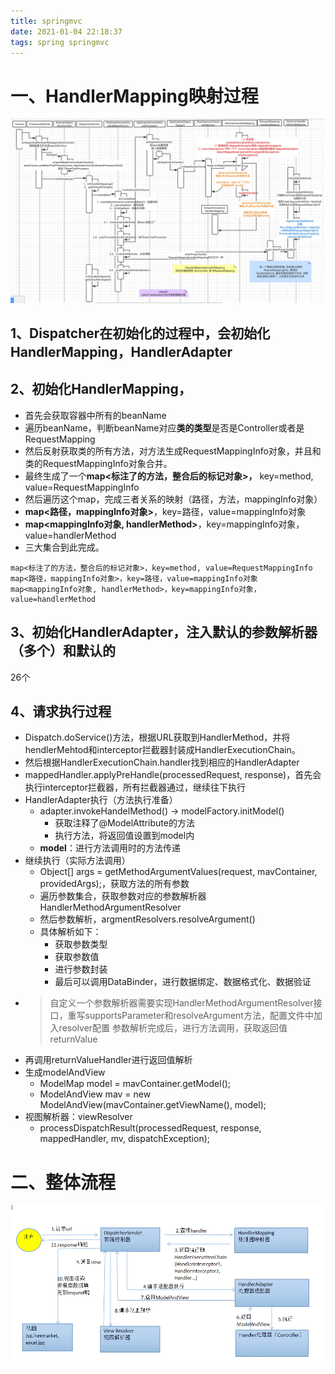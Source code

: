 ```yaml
---
title: springmvc
date: 2021-01-04 22:18:37
tags: spring springmvc
---
```


#  一、HandlerMapping映射过程
![ha](2021-01-04-springmvc/springmvc-handlermapping.png)

<!--more-->  

## 1、Dispatcher在初始化的过程中，会初始化HandlerMapping，HandlerAdapter
## 2、初始化HandlerMapping，
* 首先会获取容器中所有的beanName
* 遍历beanName，判断beanName对应**类的类型**是否是Controller或者是RequestMapping
* 然后反射获取类的所有方法，对方法生成RequestMappingInfo对象，并且和类的RequestMappingInfo对象合并。
* 最终生成了一个**map<标注了的方法，整合后的标记对象>，** key=method, value=RequestMappingInfo
* 然后遍历这个map，完成三者关系的映射（路径，方法，mappingInfo对象）
* **map<路径，mappingInfo对象>**，key=路径，value=mappingInfo对象
* **map<mappingInfo对象, handlerMethod>**，key=mappingInfo对象，value=handlerMethod
* 三大集合到此完成。

```
map<标注了的方法，整合后的标记对象>，key=method, value=RequestMappingInfo
map<路径，mappingInfo对象>，key=路径，value=mappingInfo对象
map<mappingInfo对象, handlerMethod>，key=mappingInfo对象，value=handlerMethod
```

## 3、初始化HandlerAdapter，注入默认的参数解析器（多个）和默认的
26个
## 4、请求执行过程
* Dispatch.doService()方法，根据URL获取到HandlerMethod，并将hendlerMehtod和interceptor拦截器封装成HandlerExecutionChain。
* 然后根据HandlerExecutionChain.handler找到相应的HandlerAdapter
* mappedHandler.applyPreHandle(processedRequest, response)，首先会执行interceptor拦截器，所有拦截器通过，继续往下执行
* HandlerAdapter执行（方法执行准备）
    * adapter.invokeHandelMethod() -> modelFactory.initModel()
        * 获取注释了@ModelAttribute的方法
        * 执行方法，将返回值设置到model内
    * **model**：进行方法调用时的方法传递
* 继续执行（实际方法调用）
    *  Object[] args = getMethodArgumentValues(request, mavContainer, providedArgs);，获取方法的所有参数
    * 遍历参数集合，获取参数对应的参数解析器HandlerMethodArgumentResolver
    * 然后参数解析，argmentResolvers.resolveArgument()
    * 具体解析如下：
        * 获取参数类型
        * 获取参数值
        * 进行参数封装
        * 最后可以调用DataBinder，进行数据绑定、数据格式化、数据验证
* > 自定义一个参数解析器需要实现HandlerMethodArgumentResolver接口，重写supportsParameter和resolveArgument方法，配置文件中加入resolver配置
参数解析完成后，进行方法调用，获取返回值
returnValue
* 再调用returnValueHandler进行返回值解析
* 生成modelAndView
    * ModelMap model = mavContainer.getModel();
    * ModelAndView mav = new ModelAndView(mavContainer.getViewName(), model);
* 视图解析器：viewResolver
    * processDispatchResult(processedRequest, response, mappedHandler, mv, dispatchException);

# 二、整体流程
![流程](2021-01-04-springmvc/springmvc-流程.png)
